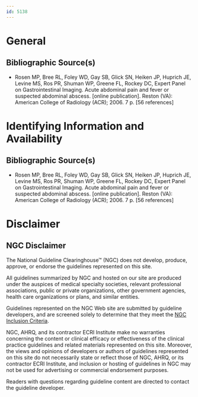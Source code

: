 ```yaml
---
id: 5138
---
```


# General

## Bibliographic Source(s)

- Rosen MP, Bree RL, Foley WD, Gay SB, Glick SN, Heiken JP, Huprich JE, Levine MS, Ros PR, Shuman WP, Greene FL, Rockey DC, Expert Panel on Gastrointestinal Imaging. Acute abdominal pain and fever or suspected abdominal abscess. [online publication]. Reston (VA): American College of Radiology (ACR); 2006. 7 p. [56 references]

# Identifying Information and Availability

## Bibliographic Source(s)

- Rosen MP, Bree RL, Foley WD, Gay SB, Glick SN, Heiken JP, Huprich JE, Levine MS, Ros PR, Shuman WP, Greene FL, Rockey DC, Expert Panel on Gastrointestinal Imaging. Acute abdominal pain and fever or suspected abdominal abscess. [online publication]. Reston (VA): American College of Radiology (ACR); 2006. 7 p. [56 references]

# Disclaimer

## NGC Disclaimer

The National Guideline Clearinghouse™ (NGC) does not develop, produce, approve, or endorse the guidelines represented on this site.

All guidelines summarized by NGC and hosted on our site are produced under the auspices of medical specialty societies, relevant professional associations, public or private organizations, other government agencies, health care organizations or plans, and similar entities.

Guidelines represented on the NGC Web site are submitted by guideline developers, and are screened solely to determine that they meet the [NGC Inclusion Criteria](/help-and-about/summaries/inclusion-criteria).

NGC, AHRQ, and its contractor ECRI Institute make no warranties concerning the content or clinical efficacy or effectiveness of the clinical practice guidelines and related materials represented on this site. Moreover, the views and opinions of developers or authors of guidelines represented on this site do not necessarily state or reflect those of NGC, AHRQ, or its contractor ECRI Institute, and inclusion or hosting of guidelines in NGC may not be used for advertising or commercial endorsement purposes.

Readers with questions regarding guideline content are directed to contact the guideline developer.


